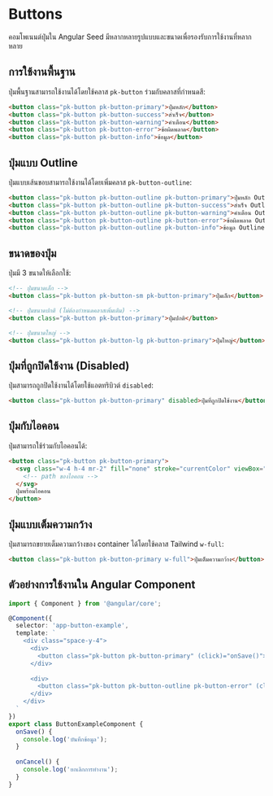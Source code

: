# Buttons

คอมโพเนนต์ปุ่มใน Angular Seed มีหลากหลายรูปแบบและขนาดเพื่อรองรับการใช้งานที่หลากหลาย

## การใช้งานพื้นฐาน

ปุ่มพื้นฐานสามารถใช้งานได้โดยใช้คลาส `pk-button` ร่วมกับคลาสที่กำหนดสี:

```html
<button class="pk-button pk-button-primary">ปุ่มหลัก</button>
<button class="pk-button pk-button-success">สำเร็จ</button>
<button class="pk-button pk-button-warning">คำเตือน</button>
<button class="pk-button pk-button-error">ข้อผิดพลาด</button>
<button class="pk-button pk-button-info">ข้อมูล</button>
```

## ปุ่มแบบ Outline

ปุ่มแบบเส้นขอบสามารถใช้งานได้โดยเพิ่มคลาส `pk-button-outline`:

```html
<button class="pk-button pk-button-outline pk-button-primary">ปุ่มหลัก Outline</button>
<button class="pk-button pk-button-outline pk-button-success">สำเร็จ Outline</button>
<button class="pk-button pk-button-outline pk-button-warning">คำเตือน Outline</button>
<button class="pk-button pk-button-outline pk-button-error">ข้อผิดพลาด Outline</button>
<button class="pk-button pk-button-outline pk-button-info">ข้อมูล Outline</button>
```

## ขนาดของปุ่ม

ปุ่มมี 3 ขนาดให้เลือกใช้:

```html
<!-- ปุ่มขนาดเล็ก -->
<button class="pk-button pk-button-sm pk-button-primary">ปุ่มเล็ก</button>

<!-- ปุ่มขนาดปกติ (ไม่ต้องกำหนดคลาสเพิ่มเติม) -->
<button class="pk-button pk-button-primary">ปุ่มปกติ</button>

<!-- ปุ่มขนาดใหญ่ -->
<button class="pk-button pk-button-lg pk-button-primary">ปุ่มใหญ่</button>
```

## ปุ่มที่ถูกปิดใช้งาน (Disabled)

ปุ่มสามารถถูกปิดใช้งานได้โดยใช้แอตทริบิวต์ `disabled`:

```html
<button class="pk-button pk-button-primary" disabled>ปุ่มที่ถูกปิดใช้งาน</button>
```

## ปุ่มกับไอคอน

ปุ่มสามารถใช้ร่วมกับไอคอนได้:

```html
<button class="pk-button pk-button-primary">
  <svg class="w-4 h-4 mr-2" fill="none" stroke="currentColor" viewBox="0 0 24 24">
    <!-- path ของไอคอน -->
  </svg>
  ปุ่มพร้อมไอคอน
</button>
```

## ปุ่มแบบเต็มความกว้าง

ปุ่มสามารถขยายเต็มความกว้างของ container ได้โดยใช้คลาส Tailwind `w-full`:

```html
<button class="pk-button pk-button-primary w-full">ปุ่มเต็มความกว้าง</button>
```

## ตัวอย่างการใช้งานใน Angular Component

```typescript
import { Component } from '@angular/core';

@Component({
  selector: 'app-button-example',
  template: `
    <div class="space-y-4">
      <div>
        <button class="pk-button pk-button-primary" (click)="onSave()">บันทึก</button>
      </div>
      
      <div>
        <button class="pk-button pk-button-outline pk-button-error" (click)="onCancel()">ยกเลิก</button>
      </div>
    </div>
  `
})
export class ButtonExampleComponent {
  onSave() {
    console.log('บันทึกข้อมูล');
  }
  
  onCancel() {
    console.log('ยกเลิกการทำงาน');
  }
}
```
